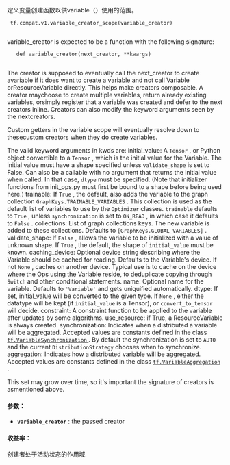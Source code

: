 定义变量创建函数以供variable（）使用的范围。

```
 tf.compat.v1.variable_creator_scope(variable_creator)
 
```

variable_creator is expected to be a function with the following signature:

```
   def variable_creator(next_creator, **kwargs)
 
```

The creator is supposed to eventually call the next_creator to create avariable if it does want to create a variable and not call Variable orResourceVariable directly. This helps make creators composable. A creator maychoose to create multiple variables, return already existing variables, orsimply register that a variable was created and defer to the next creators inline. Creators can also modify the keyword arguments seen by the nextcreators.

Custom getters in the variable scope will eventually resolve down to thesecustom creators when they do create variables.

The valid keyword arguments in kwds are:    initial_value: A  `Tensor` , or Python object convertible to a  `Tensor` ,      which is the initial value for the Variable. The initial value must have      a shape specified unless  `validate_shape`  is set to False. Can also be a      callable with no argument that returns the initial value when called. In      that case,  `dtype`  must be specified. (Note that initializer functions      from init_ops.py must first be bound to a shape before being used here.)    trainable: If  `True` , the default, also adds the variable to the graph      collection  `GraphKeys.TRAINABLE_VARIABLES` . This collection is used as      the default list of variables to use by the  `Optimizer`  classes.       `trainable`  defaults to  `True` , unless  `synchronization`  is      set to  `ON_READ` , in which case it defaults to  `False` .    collections: List of graph collections keys. The new variable is added to      these collections. Defaults to  `[GraphKeys.GLOBAL_VARIABLES]` .    validate_shape: If  `False` , allows the variable to be initialized with a      value of unknown shape. If  `True` , the default, the shape of       `initial_value`  must be known.    caching_device: Optional device string describing where the Variable      should be cached for reading.  Defaults to the Variable's device.      If not  `None` , caches on another device.  Typical use is to cache      on the device where the Ops using the Variable reside, to deduplicate      copying through  `Switch`  and other conditional statements.    name: Optional name for the variable. Defaults to  `'Variable'`  and gets      uniquified automatically.    dtype: If set, initial_value will be converted to the given type.      If  `None` , either the datatype will be kept (if  `initial_value`  is      a Tensor), or  `convert_to_tensor`  will decide.    constraint: A constraint function to be applied to the variable after      updates by some algorithms.    use_resource: if True, a ResourceVariable is always created.    synchronization: Indicates when a distributed a variable will be      aggregated. Accepted values are constants defined in the class      [ `tf.VariableSynchronization` ](https://tensorflow.google.cn/api_docs/python/tf/VariableSynchronization). By default the synchronization is set to       `AUTO`  and the current  `DistributionStrategy`  chooses      when to synchronize.    aggregation: Indicates how a distributed variable will be aggregated.      Accepted values are constants defined in the class      [ `tf.VariableAggregation` ](https://tensorflow.google.cn/api_docs/python/tf/VariableAggregation).

This set may grow over time, so it's important the signature of creators is asmentioned above.

#### 参数：
- **`variable_creator`** : the passed creator


#### 收益率：
创建者处于活动状态的作用域


